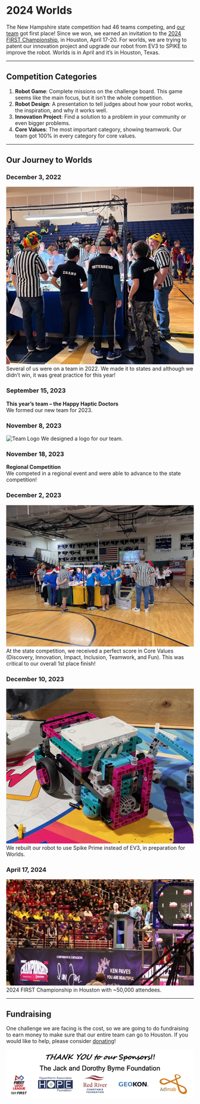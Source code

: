 # 2024 Worlds

The New Hampshire state competition had 46 teams competing, and [our team](../our-team/index.html) got first place! Since we won, we earned an invitation to the [2024 FIRST Championship](https://www.firstchampionship.org/), in Houston, April 17-20. For worlds, we are trying to patent our innovation project and upgrade our robot from EV3 to SPIKE to improve the robot. Worlds is in April and it’s in Houston, Texas.

---

## Competition Categories

1. **Robot Game**: Complete missions on the challenge board. This game seems like the main focus, but it isn’t the whole competition.
2. **Robot Design**: A presentation to tell judges about how your robot works, the inspiration, and why it works well.
3. **Innovation Project**: Find a solution to a problem in your community or even bigger problems.
4. **Core Values**: The most important category, showing teamwork. Our team got 100% in every category for core values.

---

## Our Journey to Worlds

### December 3, 2022
![Last year's team](../wp-content/uploads/2024/01/IMG_4330-1024x965.jpg)
Several of us were on a team in 2022. We made it to states and although we didn’t win, it was great practice for this year!

### September 15, 2023
**This year’s team – the Happy Haptic Doctors**  
We formed our new team for 2023.

### November 8, 2023
![Team Logo](../wp-content/uploads/2024/01/Screenshot-2024-01-15-at-7.23.35 PM.png)
We designed a logo for our team.

### November 18, 2023
**Regional Competition**  
We competed in a regional event and were able to advance to the state competition!

### December 2, 2023
![NH State Competition](../wp-content/uploads/2024/01/IMG_7253-1-1024x768.jpg)
At the state competition, we received a perfect score in Core Values (Discovery, Innovation, Impact, Inclusion, Teamwork, and Fun). This was critical to our overall 1st place finish!

### December 10, 2023
![Redesigned Robot](../wp-content/uploads/2024/01/IMG_7455.jpg)
We rebuilt our robot to use Spike Prime instead of EV3, in preparation for Worlds.

### April 17, 2024
![Worlds](../wp-content/uploads/2024/02/why-is-there-food-in-this-seat-1-1024x576.jpg)
2024 FIRST Championship in Houston with ~50,000 attendees.

---

## Fundraising

One challenge we are facing is the cost, so we are going to do fundraising to earn money to make sure that our entire team can go to Houston. If you would like to help, please consider [donating](../donate/index.html)!

![Sponsors](../wp-content/uploads/2024/04/Sponsors.jpg)
